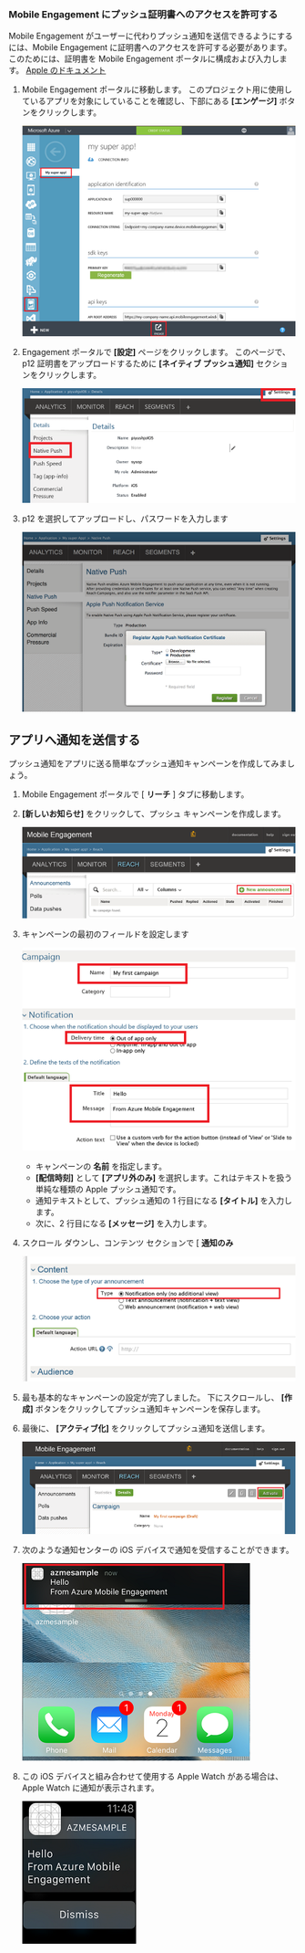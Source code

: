 ### <a name="grant-access-to-your-push-certificate-to-mobile-engagement"></a>Mobile Engagement にプッシュ証明書へのアクセスを許可する
Mobile Engagement がユーザーに代わりプッシュ通知を送信できるようにするには、Mobile Engagement に証明書へのアクセスを許可する必要があります。 このためには、証明書を Mobile Engagement ポータルに構成および入力します。  [Apple のドキュメント](https://developer.apple.com/library/prerelease/ios/documentation/IDEs/Conceptual/AppDistributionGuide/AddingCapabilities/AddingCapabilities.html#//apple_ref/doc/uid/TP40012582-CH26-SW6)

1. Mobile Engagement ポータルに移動します。 このプロジェクト用に使用しているアプリを対象にしていることを確認し、下部にある **[エンゲージ]** ボタンをクリックします。
   
    ![](./media/mobile-engagement-ios-send-push/engage-button.png)
2. Engagement ポータルで **[設定]** ページをクリックします。 このページで、p12 証明書をアップロードするために **[ネイティブ プッシュ通知]** セクションをクリックします。
   
    ![](./media/mobile-engagement-ios-send-push/engagement-portal.png)
3. p12 を選択してアップロードし、パスワードを入力します
   
    ![](./media/mobile-engagement-ios-send-push/native-push-settings.png)

## <a name="a-idsendasend-a-notification-to-your-app"></a><a id="send"></a>アプリへ通知を送信する
プッシュ通知をアプリに送る簡単なプッシュ通知キャンペーンを作成してみましょう。

1. Mobile Engagement ポータルで [ **リーチ** ] タブに移動します。
2. **[新しいお知らせ]** をクリックして、プッシュ キャンペーンを作成します。
   
    ![](./media/mobile-engagement-ios-send-push/new-announcement.png)
3. キャンペーンの最初のフィールドを設定します
   
    ![](./media/mobile-engagement-ios-send-push/campaign-first-params.png)
   
   * キャンペーンの **名前** を指定します。 
   * **[配信時刻]** として **[アプリ外のみ]** を選択します。これはテキストを扱う単純な種類の Apple プッシュ通知です。
   * 通知テキストとして、プッシュ通知の 1 行目になる **[タイトル]** を入力します。
   * 次に、2 行目になる **[メッセージ]** を入力します。
4. スクロール ダウンし、コンテンツ セクションで [ **通知のみ**
   
    ![](./media/mobile-engagement-ios-send-push/campaign-content.png)
5. 最も基本的なキャンペーンの設定が完了しました。 下にスクロールし、 **[作成]** ボタンをクリックしてプッシュ通知キャンペーンを保存します。 
6. 最後に、 **[アクティブ化]** をクリックしてプッシュ通知を送信します。 
   
    ![](./media/mobile-engagement-ios-send-push/campaign-activate.png)
7. 次のような通知センターの iOS デバイスで通知を受信することができます。
   
    ![](./media/mobile-engagement-ios-send-push/iphone-notification.png)
8. この iOS デバイスと組み合わせて使用する Apple Watch がある場合は、Apple Watch に通知が表示されます。
   
    ![](./media/mobile-engagement-ios-send-push/apple-watch.png)



<!--HONumber=Nov16_HO2-->


